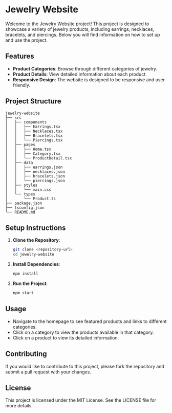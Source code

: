 # Jewelry Website

Welcome to the Jewelry Website project! This project is designed to showcase a variety of jewelry products, including earrings, necklaces, bracelets, and piercings. Below you will find information on how to set up and use the project.


## Features

- **Product Categories**: Browse through different categories of jewelry.
- **Product Details**: View detailed information about each product.
- **Responsive Design**: The website is designed to be responsive and user-friendly.

## Project Structure

```
jewelry-website
├── src
│   ├── components
│   │   ├── Earrings.tsx
│   │   ├── Necklaces.tsx
│   │   ├── Bracelets.tsx
│   │   └── Piercings.tsx
│   ├── pages
│   │   ├── Home.tsx
│   │   ├── Category.tsx
│   │   └── ProductDetail.tsx
│   ├── data
│   │   ├── earrings.json
│   │   ├── necklaces.json
│   │   ├── bracelets.json
│   │   └── piercings.json
│   ├── styles
│   │   └── main.css
│   └── types
│       └── Product.ts
├── package.json
├── tsconfig.json
└── README.md
```

## Setup Instructions

1. **Clone the Repository**: 
   ```bash
   git clone <repository-url>
   cd jewelry-website
   ```

2. **Install Dependencies**: 
   ```bash
   npm install
   ```

3. **Run the Project**: 
   ```bash
   npm start
   ```

## Usage

- Navigate to the homepage to see featured products and links to different categories.
- Click on a category to view the products available in that category.
- Click on a product to view its detailed information.

## Contributing

If you would like to contribute to this project, please fork the repository and submit a pull request with your changes.

## License

This project is licensed under the MIT License. See the LICENSE file for more details.